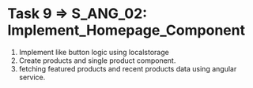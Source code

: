 # Task 9 => S_ANG_02: Implement_Homepage_Component

  1. Implement like button logic using localstorage
  2. Create products and single product component.
  3. fetching featured products and recent products data using angular service.
  